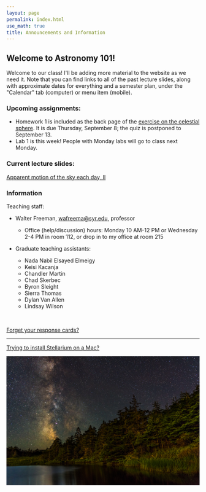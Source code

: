 ```yaml
---
layout: page 
permalink: index.html
use_math: true 
title: Announcements and Information
---
```


## Welcome to Astronomy 101!

Welcome to our class! I'll be adding more material to the website as we need it. Note that you can find links to all of the past lecture 
slides, along with approximate dates for everything and a semester plan, under the "Calendar" tab (computer) or menu item (mobile).

### Upcoming assignments:

* Homework 1 is included as the back page of the <a href="tutorials/celestial-sphere/celestial-sphere.pdf">exercise on the celestial sphere</a>. It is due Thursday, September 8; the quiz is postponed to September 13.
* Lab 1 is this week! People with Monday labs will go to class next Monday. 

### Current lecture slides:

<a href="slides/lecture3/lecture3.pdf">Apparent motion of the sky each day, II</a>



### Information

Teaching staff:

* Walter Freeman, <wafreema@syr.edu>, professor
  * Office (help/discussion) hours: Monday 10 AM-12 PM or Wednesday 2-4 PM in room 112, or drop in to my office at room 215

* Graduate teaching assistants:
  - Nada Nabil Elsayed Elmeigy
  - Keisi Kacanja
  - Chandler Martin
  - Chad Skerbec
  - Byron Sleight
  - Sierra Thomas
  - Dylan Van Allen
  - Lindsay Wilson
    
<br>


<a href="cards.html">Forget your response cards?</a>

---

<a href="stellarium-mac.html">Trying to install Stellarium on a Mac?</a>

<center> <img src="darkened-milky-way.jpg">
<br>
